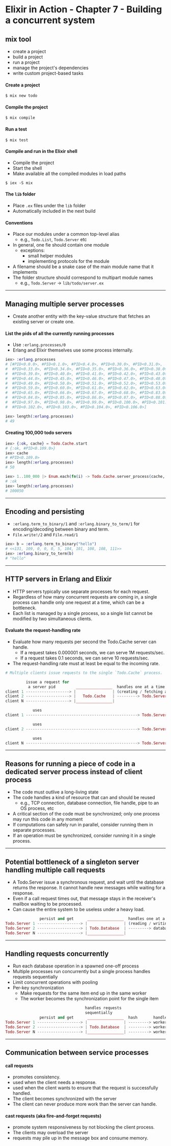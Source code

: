# Elixir in Action - Chapter 7 - Building a concurrent system

## mix tool
- create a project
- build a project
- run a project
- manage the project's dependencies
- write custom project-based tasks

#### Create a project

```
$ mix new todo
```

#### Compile the project

```
$ mix compile
```

#### Run a test

```
$ mix test
```

#### Compile and run in the Elixir shell
- Compile the project
- Start the shell
- Make available all the compiled modules in load paths

```
$ iex -S mix
```

#### The `lib` folder
- Place `.ex` files under the `lib` folder
- Automatically included in the next build

#### Conventions
- Place our modules under a common top-level alias
  + e.g., `Todo.List`, `Todo.Server` etc
- In general, one fie should contain one module
  + exceptions:
    * small helper modules
    * implementing protocols for the module
- A filename should be a snake case of the main module name that it implements
- The folder structure should correspond to multipart module names
  + e.g., `Todo.Server` -> `lib/todo/server.ex`

---

## Managing multiple server processes

- Create another entity with the key-value structure that fetches an existing server or create one.

#### List the pids of all the currently running processes
- Use `:erlang.processes/0`
- Erlang and Elixir themselves use some process internally.

```elixir
iex> :erlang.processes
# [#PID<0.0.0>, #PID<0.1.0>, #PID<0.4.0>, #PID<0.30.0>, #PID<0.31.0>,
#  #PID<0.33.0>, #PID<0.34.0>, #PID<0.35.0>, #PID<0.36.0>, #PID<0.38.0>,
#  #PID<0.39.0>, #PID<0.40.0>, #PID<0.41.0>, #PID<0.42.0>, #PID<0.43.0>,
#  #PID<0.44.0>, #PID<0.45.0>, #PID<0.46.0>, #PID<0.47.0>, #PID<0.48.0>,
#  #PID<0.49.0>, #PID<0.50.0>, #PID<0.51.0>, #PID<0.52.0>, #PID<0.53.0>,
#  #PID<0.59.0>, #PID<0.60.0>, #PID<0.61.0>, #PID<0.62.0>, #PID<0.63.0>,
#  #PID<0.65.0>, #PID<0.66.0>, #PID<0.67.0>, #PID<0.68.0>, #PID<0.83.0>,
#  #PID<0.84.0>, #PID<0.85.0>, #PID<0.86.0>, #PID<0.87.0>, #PID<0.88.0>,
#  #PID<0.97.0>, #PID<0.98.0>, #PID<0.99.0>, #PID<0.100.0>, #PID<0.101.0>,
#  #PID<0.102.0>, #PID<0.103.0>, #PID<0.104.0>, #PID<0.106.0>]
```

```elixir
iex> length(:erlang.processes)
# 49
```

#### Creating 100,000 todo servers

```elixir
iex> {:ok, cache} = Todo.Cache.start
# {:ok, #PID<0.109.0>}
iex> cache
# #PID<0.109.0>
iex> length(:erlang.processes)
# 50

iex> 1..100_000 |> Enum.each(fn(i) -> Todo.Cache.server_process(cache, "todo_list #{i}")  end)
# :ok
iex> length(:erlang.processes)
# 100050
```

---

## Encoding and persisting

- `:erlang.term_to_binary/1` and `:erlang.binary_to_term/1` for encoding/decoding between binary and term.
- `File.write!/2` and `File.read/1`

```elixir
iex> b = :erlang.term_to_binary("hello")
# <<131, 109, 0, 0, 0, 5, 104, 101, 108, 108, 111>>
iex> :erlang.binary_to_term(b)
# "hello"
```
---

## HTTP servers in Erlang and Elixir
- HTTP servers typically use separate processes for each request.
- Regardless of how many concurrent requests are coming in, a single process can handle only one request at a time, which can be a bottleneck.
- Each list is managed by a single process, so a single list cannot be modified by two simultaneous clients.

#### Evaluate the request-handling rate
- Evaluate how many requests per second the Todo.Cache server can handle.
  + If a request takes 0.000001 seconds, we can serve 1M requests/sec.
  + If a request takes 0.1      seconds, we can serve 10 requests/sec.
- The request-handling rate must at least be equal to the incoming rate.

```elixir
# Multiple clients issue requests to the single `Todo.Cache` process.

         issue a request for
          a server pid         ________________  handles one at a time
client 1 -------------------> |                | (creating / fetching a Todo.Server process)
client 2 -------------------> |   Todo.Cache   | ---------> Todo.Server
client N -------------------> |________________|            
```

```elixir
            uses                                            
client 1 -------------------------------------------------> Todo.Server 1

            uses                                            
client 2 -------------------------------------------------> Todo.Server 2

            uses                                            
client N -------------------------------------------------> Todo.Server 3
```

---

## Reasons for running a piece of code in a dedicated server process instead of client process
- The code must outlive a long-living state
- The code handles a kind of resource that can and should be reused
  + e.g., TCP connection, database connection, file handle, pipe to an OS process, etc
- A critical section of the code must be synchronized; only one process may run this code in any moment
- If computations can safely run in parallel, consider running them in separate processes.
- If an operation must be synchronized, consider running it in a single process.

---

## Potential bottleneck of a singleton server handling multiple call requests
- A Todo.Server issue a synchronous request, and wait until the database returns the response. It cannot handle new messages while waiting for a response.
- Even if a call request times out, that message stays in the receiver's mailbox waiting to be processed.
- Can cause the entire system to be useless under a heavy load.

```elixir
               persist and get      ________________  handles one at a time
Todo.Server 1 -------------------> |                | (reading / writing data)
Todo.Server 2 -------------------> | Todo.Database  | ---------> database operations
Todo.Server N -------------------> |________________|
```

---

## Handling requests concurrently
- Run each database operation in a spawned one-off process
- Multiple processes run concurrently but a single process handles requests sequentially
- Limit concurrent operations with pooling
- Per-key synchronization
  + Make requests for the same item end up in the same worker
  + The worker becomes the synchronization point for the single item

```elixir
                                   handles requests   
                                   sequentially
               persist and get      ________________  hash       handle database operations concurrently
Todo.Server 1 -------------------> |                | ---------> worker a ---------> database operations
Todo.Server 2 -------------------> | Todo.Database  | ---------> worker b ---------> database operations
Todo.Server N -------------------> |________________| ---------> worker c ---------> database operations
```

---

## Communication between service processes

#### call requests
- promotes consistency.
- used when the client needs a response.
- used when the client wants to ensure that the request is successfully handled.
- The client becomes synchronized with the server
- The client can never produce more work than the server can handle.

#### cast requests (aka fire-and-forget requests)
- promote system responsiveness by not blocking the client process.
- The clients may overload the server
- requests may pile up in the message box and consume memory.
